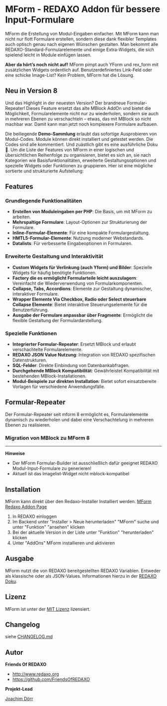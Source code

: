 # MForm - REDAXO Addon für bessere Input-Formulare

MForm die Erstellung von Modul-Eingaben einfacher. Mit MForm kann man nicht nur flott Formulare erstellen, sondern diese dank flexibler Templates auch optisch genau nach eigenen Wünschen gestalten. Man bekommt alle REDAXO-Standard-Formularelemente und einige Extra-Widgets, die sich spielend leicht in Module einfügen lassen.

**Aber da hört’s noch nicht auf!** 
MForm pimpt auch YForm und rex_form mit zusätzlichen Widgets ordentlich auf. Benutzerdefiniertes Link-Feld oder eine schicke Image-List? Kein Problem, MForm hat die Lösung.

## Neu in Version 8 ###
Und das Highlight in der neuesten Version? Der brandneue Formular-Repeater! Dieses Feature ersetzt das alte MBlock AddOn und bietet die Möglichkeit, Formularelemente nicht nur zu wiederholen, sondern sie auch in mehreren Ebenen zu verschachteln – etwas, das mit MBlock so nicht machbar war. Damit kann man jetzt noch komplexere Formulare aufbauen. 

Die beiliegende **Demo-Sammlung** erlaubt das sofortige Ausprobieren von Modul-Codes. Module können direkt installiert und getestet werden. Die Codes sind alle kommentiert.
Und zuästlich gibt es eine ausführliche Doku 📒.
Um die Liste der Features von MForm in einer logischen und übersichtlichen Reihenfolge zu organisieren, bietet es sich an, sie nach Kategorien wie Basisfunktionalitäten, erweiterte Gestaltungsoptionen und spezielle Widgets oder Funktionen zu gruppieren. Hier ist eine mögliche sortierte und strukturierte Aufstellung:

## Features

### Grundlegende Funktionalitäten
- **Erstellen von Moduleingaben per PHP**: Die Basis, um mit MForm zu arbeiten.
- **Mehrspaltige Formulare**: Layout-Optionen zur Strukturierung der Formulare.
- **Inline-Formular-Elemente**: Für eine kompakte Formulargestaltung.
- **HMTL5-Formular-Elemente**: Nutzung moderner Webstandards.
- **Datalists**: Für verbesserte Eingabeoptionen in Formularen.

### Erweiterte Gestaltung und Interaktivität
- **Custom Widgets für Verlinkung (auch Yform) und Bilder**: Spezielle Widgets für häufig benötigte Funktionen.
- **Factory die es ermöglicht Formularteile leicht auszulagern**: Vereinfacht die Wiederverwendung von Formularkomponenten.
- **Collapse, Tabs, Accordions**: Elemente zur Gestaltung dynamischer, interaktiver Formulare.
- **Wrapper Elemente Via Checkbox, Radio oder Select steuerbare Collapse Elemente**: Bietet interaktive Steuerungselemente für die Benutzerführung.
- **Ausgabe der Formulare anpassbar über Fragmente**: Ermöglicht die flexible Gestaltung der Formulardarstellung.

### Spezielle Funktionen
- **Integrierter Formular-Repeater**: Ersetzt MBlock und erlaubt verschachtelte Formularelemente.
- **REDAXO JSON Value Nutzung**: Integration von REDAXO spezifischen Datenstrukturen.
- **SQL-Felder**: Direkte Einbindung von Datenbankabfragen.
- **Durchgehende MBlock Kompatibilität**: Gewährleistet Kompatibilität mit bestehenden MBlock-Installationen.
- **Modul-Beispiele zur direkten Installation**: Bietet sofort einsatzbereite Vorlagen für verschiedene Anwendungsfälle.

## Formular-Repeater

Der Formular-Repeater seit mform 8 ermöglicht es, Formularelemente dynamisch zu wiederholen und dabei eine Verschachtelung in mehreren Ebenen zu realisieren.

### Migration von MBlock zu MForm 8 

--- 


**Hinweise**

- Der MForm Formular-Builder ist ausschließlich dafür geeignet REDAXO Modul-Input-Formulare zu generieren!
- Aktuell ist das Imagelist-Widget nicht mblock-kompatibel

## Installation

MForm kann direkt über den Redaxo-Installer Installiert werden. [MForm Redaxo Addon Page](http://www.redaxo.org/de/download/addons/?addon_id=967&searchtxt=mform&cat_id=-1)

1. In REDAXO einloggen
2. Im Backend unter "Installer > Neue herunterladen" "MForm" suche und unter "Funktion" "ansehen" klicken
3. Bei der aktuelle Version in der Liste unter "Funktion" "herunterladen" klicken
4. Unter "AddOns" MForm installieren und aktivieren

## Ausgabe

MForm nutzt die von REDAXO bereitgestellten REDAXO Variablen. Entweder als klassische oder als JSON-Values.
Informationen hierzu in der [REDAXO Doku](https://www.redaxo.org/doku/main/redaxo-variablen).

## Lizenz

MForm ist unter der [MIT Lizenz](LICENSE.md) lizensiert.

## Changelog

siehe [CHANGELOG.md](https://github.com/FriendsOfREDAXO/mform/blob/master/CHANGELOG.md)

## Autor

**Friends Of REDAXO**

- <http://www.redaxo.org>
- <https://github.com/FriendsOfREDAXO>

**Projekt-Lead**

[Joachim Dörr](https://github.com/joachimdoerr)
